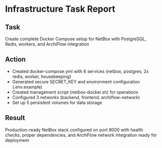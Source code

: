 # Infrastructure Task Report

## Task
Create complete Docker Compose setup for NetBox with PostgreSQL, Redis, workers, and ArchiFlow integration

## Action
- Created docker-compose.yml with 6 services (netbox, postgres, 2x redis, worker, housekeeping)
- Generated secure SECRET_KEY and environment configuration (.env.example)
- Created management script (netbox-docker.sh) for operations
- Configured 3 networks (backend, frontend, archiflow-network)
- Set up 5 persistent volumes for data storage

## Result
Production-ready NetBox stack configured on port 8000 with health checks, proper dependencies, and ArchiFlow network integration ready for deployment